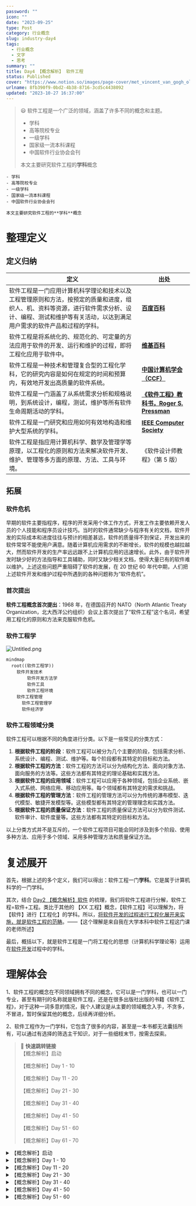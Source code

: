 ```yaml
---
password: ""
icon: ""
date: "2023-09-25"
type: Post
category: 行业概念
slug: industry-day4
tags:
  - 行业概念
  - 文字
  - 思考
summary: ""
title: Day4 【概念解析】 软件工程
status: Published
cover: "https://www.notion.so/images/page-cover/met_vincent_van_gogh_oleanders.jpg"
urlname: 8fb390f9-0bd2-4b38-8716-3cd5c4438092
updated: "2023-10-27 16:37:00"
---
```


> 😃 软件工程是一个广泛的领域，涵盖了许多不同的概念和主题。
>
> - 学科
> - 高等院校专业
> - 一级学科
> - 国家级一流本科课程
> - 中国软件行业协会会刊
>
> 本文主要研究软件工程的**学科**概念

    - 学科
    - 高等院校专业
    - 一级学科
    - 国家级一流本科课程
    - 中国软件行业协会会刊

    本文主要研究软件工程的**学科**概念

# 整理定义

## 定义归纳

| 定义                                                                                                                                                                                                     | 出处                                                                                                                                |
| -------------------------------------------------------------------------------------------------------------------------------------------------------------------------------------------------------- | ----------------------------------------------------------------------------------------------------------------------------------- |
| 软件工程是一门应用计算机科学理论和技术以及工程管理原则和方法，按预定的质量和进度，组织人、机、资料等资源，进行软件需求分析、设计、编程、测试和维护等有关活动，以达到满足用户需求的软件产品和过程的学科。 | [**百度百科**](https://baike.baidu.com/item/%E8%BD%AF%E4%BB%B6%E5%B7%A5%E7%A8%8B/10172)                                             |
| 软件工程是将系统化的、规范化的、可定量的方法应用于软件的开发、运行和维护的过程，即将工程化应用于软件中。                                                                                                 | [**维基百科**](https://zh.wikipedia.org/wiki/%E8%BD%AF%E4%BB%B6%E5%B7%A5%E7%A8%8B)                                                  |
| 软件工程是一种技术和管理复合型的工程化学科，它的研究内容是如何在规定的时间和预算内，有效地开发出高质量的软件系统。                                                                                       | [**中国计算机学会（CCF）**](https://www.ccf.org.cn/c/2006-09-19/103744.shtml)                                                       |
| 软件工程是一门涵盖了从系统需求分析和规格说明，到系统设计，编程，测试，维护等所有软件生命周期活动的学科。                                                                                                 | [**《软件工程》教科书，Roger S. Pressman**](https://www.amazon.com/Software-Engineering-Practitioners-Roger-Pressman/dp/0078022126) |
| 软件工程是一门研究和应用如何有效地构造和维护大型系统的学科。                                                                                                                                             | [**IEEE Computer Society**](https://www.computer.org/technical-committees/software-engineering/)                                    |
| 软件工程是指应用计算机科学、数学及管理学等原理，以工程化的原则和方法来解决软件开发、维护、管理等多方面的原理、方法、工具与环境。                                                                         | 《软件设计师教程》（第 5 版）                                                                                                       |

## 拓展

### 软件危机

早期的软件主要指程序，程序的开发采用个体工作方式，开发工作主要依赖开发人员的个人技能和程序员设计技巧。当时的软件通常缺少与程序有关的文档，软件开发的实际成本和进度往往与预计的相差甚远，软件的质量得不到保证，开发出来的软件常常不能使用户满意。随着计算机应用需求的不断增长，软件的规模也越拉越大，然而软件开发的生产率远远跟不上计算机应用的迅速增长。此外，由于软件开发时缺少好的方法指导和工具辅助，同时又缺少相关文档，使得大量已有的软件难以维护。上述这些问题严重阻碍了软件的发展，在 20 世纪 60 年代中期，人们把上述软件开发和维护过程中所遇到的各种问题称为“软件危机”。

### 首次提出

**软件工程概念首次提出**：1968 年，在德国召开的 NATO（North Atlantic Treaty Organization，北大西洋公约组织）会议上首次提出了“软件工程”这个名词，希望用工程化的原则和方法来克服软件危机。

### 软件工程学

![Untitled.png](https://prod-files-secure.s3.us-west-2.amazonaws.com/dea38628-64dc-40fd-8d17-2efa87e3d554/885624bc-6c37-4485-aa7b-b72f24536eb8/Untitled.png?X-Amz-Algorithm=AWS4-HMAC-SHA256&X-Amz-Content-Sha256=UNSIGNED-PAYLOAD&X-Amz-Credential=AKIAT73L2G45HZZMZUHI%2F20231121%2Fus-west-2%2Fs3%2Faws4_request&X-Amz-Date=20231121T120645Z&X-Amz-Expires=3600&X-Amz-Signature=cbe91def51aafaaa811bd17959fd7b0939ca926de616799373b95497265ad08f&X-Amz-SignedHeaders=host&x-id=GetObject)

```mermaid
mindmap
  root((软件工程学))
    软件开发技术
        软件开发方法学
        软件工具
        软件工程环境
    软件工程管理
      软件工程管理学
      软件经济学
```

### 软件工程领域分类

软件工程可以根据不同的角度进行分类。以下是一些常见的分类方式：

1. **根据软件工程的阶段**：软件工程可以被分为几个主要的阶段，包括需求分析、系统设计、编程、测试、维护等。每个阶段都有其特定的目标和方法。
2. **根据软件工程的方法**：软件工程的方法可以分为结构化方法、面向对象方法、面向服务的方法等。这些方法都有其特定的理论基础和实践方法。
3. **根据软件工程的应用领域**：软件工程可以应用于各种领域，包括企业系统、嵌入式系统、网络应用、移动应用等。每个领域都有其特定的需求和挑战。
4. **根据软件工程的管理方法**：软件工程的管理方法可以分为传统的瀑布模型、迭代模型、敏捷开发模型等。这些模型都有其特定的管理理念和实践方法。
5. **根据软件工程的质量保证方法**：软件工程的质量保证方法可以分为软件测试、软件审计、软件度量等。这些方法都有其特定的目标和方法。

以上分类方式并不是互斥的，一个软件工程项目可能会同时涉及到多个阶段、使用多种方法、应用于多个领域、采用多种管理方法和质量保证方法。

# 复述展开

首先，根据上述的多个定义，我们可以得出：软件工程一门**学科**。它是属于计算机科学的一门学科。

其次，结合 [Day2 【概念解析】软件](https://www.notion.so/25d2c91d60c44fc994e6a8d405fb51f1) 的梳理，我们将软件工程进行分解，软件工程=软件+工程。类比于其他的 【XX 工程】概念，【软件工程】可以理解为，将【软件】进行【工程化】的学科。所以，<u>将软件开发的过程进行工程化展开来实施，就是软件工程的范畴</u>。——【这个理解是来自我在大学本科中软件工程这门课的老师所述】

最后，概括以下，就是软件工程是一门将工程化的思想（计算机科学理论等）运用在<u>软件开发</u>过程中的学科。

# 理解体会

1、软件工程的概念在不同领域拥有不同的概念，它可以是一门学科，也可以一门专业，甚至有期刊的名称就是软件工程，还是在很多出版社出版的书籍《软件工程》，对于这种一词多意的情况，我个人建议是从主要的领域概念入手，不贪多，不冒进，暂时保留其他的概念，后续再详细分析。

2、软件工程作为一门学科，它包含了很多的内容，甚至是一本书都无法囊括所有，可以通过有选择的筛选主干知识，对于一些细枝末节，按需去探索。

> 📌 **快速跳转链接**  
> 【概念解析】启动
>
> 【概念解析】Day 1 - 10
>
> 【概念解析】Day 11 - 20
>
> 【概念解析】Day 21 - 30
>
> 【概念解析】Day 31 - 40
>
> 【概念解析】Day 41 - 50
>
> 【概念解析】Day 51 - 60
>
> 【概念解析】Day 61 - 70

<details>
<summary>【概念解析】启动</summary>

[bookmark](https://kuangyichen.com/article/industry)

[bookmark](https://kuangyichen.com/article/start-industry-100-words)

</details>

<details>
<summary>【概念解析】Day 1 - 10</summary>

[bookmark](https://kuangyichen.com/article/industry-day1)

[bookmark](https://kuangyichen.com/article/industry-day2)

[bookmark](https://kuangyichen.com/article/industry-day3)

[bookmark](https://kuangyichen.com/article/industry-day4)

[bookmark](https://kuangyichen.com/article/industry-day5)

[bookmark](https://kuangyichen.com/article/industry-day6)

[bookmark](https://kuangyichen.com/article/industry-day7)

[bookmark](https://kuangyichen.com/article/industry-day8)

[bookmark](https://kuangyichen.com/article/industry-day9)

[bookmark](https://kuangyichen.com/article/industry-day10)

</details>

<details>
<summary>【概念解析】Day 11 - 20</summary>

[bookmark](https://kuangyichen.com/article/industry-day11)

[bookmark](https://kuangyichen.com/article/industry-day12)

[bookmark](https://kuangyichen.com/article/industry-day13)

[bookmark](https://kuangyichen.com/article/industry-day14)

[bookmark](https://kuangyichen.com/article/industry-day15)

[bookmark](https://kuangyichen.com/article/industry-day16)

[bookmark](https://kuangyichen.com/article/industry-day17)

[bookmark](https://kuangyichen.com/article/industry-day18)

[bookmark](https://kuangyichen.com/article/industry-day19)

[bookmark](https://kuangyichen.com/article/industry-day20)

</details>

<details>
<summary>【概念解析】Day 21 - 30</summary>

[bookmark](https://kuangyichen.com/article/industry-day21)

[bookmark](https://kuangyichen.com/article/industry-day22)

[bookmark](https://kuangyichen.com/article/industry-day23)

[bookmark](https://kuangyichen.com/article/industry-day24)

[bookmark](https://kuangyichen.com/article/industry-day25)

[bookmark](https://kuangyichen.com/article/industry-day26)

[bookmark](https://kuangyichen.com/article/industry-day27)

[bookmark](https://kuangyichen.com/article/industry-day28)

[bookmark](https://kuangyichen.com/article/industry-day29)

[bookmark](https://kuangyichen.com/article/industry-day30)

</details>

<details>
<summary>【概念解析】Day 31 - 40</summary>

[bookmark](https://kuangyichen.com/article/industry-day31)

[bookmark](https://kuangyichen.com/article/industry-day32)

[bookmark](https://kuangyichen.com/article/industry-day33)

[bookmark](https://kuangyichen.com/article/industry-day34)

[bookmark](https://kuangyichen.com/article/industry-day35)

[bookmark](https://kuangyichen.com/article/industry-day36)

[bookmark](https://kuangyichen.com/article/industry-day37)

[bookmark](https://kuangyichen.com/article/industry-day38)

[bookmark](https://kuangyichen.com/article/industry-day39)

[bookmark](https://kuangyichen.com/article/industry-day40)

</details>

<details>
<summary>【概念解析】Day 41 - 50</summary>

[bookmark](https://kuangyichen.com/article/industry-day41)

[bookmark](https://kuangyichen.com/article/industry-day42)

[bookmark](https://kuangyichen.com/article/industry-day43)

[bookmark](https://kuangyichen.com/article/industry-day44)

[bookmark](https://kuangyichen.com/article/industry-day45)

[bookmark](https://kuangyichen.com/article/industry-day46)

[bookmark](https://kuangyichen.com/article/industry-day47)

[bookmark](https://kuangyichen.com/article/industry-day48)

[bookmark](https://kuangyichen.com/article/industry-day49)

[bookmark](https://kuangyichen.com/article/industry-day50)

</details>

<details>
<summary>【概念解析】Day 51 - 60</summary>

[bookmark](https://kuangyichen.com/article/industry-day51)

[bookmark](https://kuangyichen.com/article/industry-day52)

[bookmark](https://kuangyichen.com/article/industry-day53)

[bookmark](https://kuangyichen.com/article/industry-day54)

[bookmark](https://kuangyichen.com/article/industry-day55)

[bookmark](https://kuangyichen.com/article/industry-day56)

[bookmark](https://kuangyichen.com/article/industry-day57)

[bookmark](https://kuangyichen.com/article/industry-day58)

[bookmark](https://kuangyichen.com/article/industry-day59)

</details>
